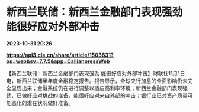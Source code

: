 # 新西兰联储：新西兰金融部门表现强劲 能很好应对外部冲击

**2023-10-31 20:26**

**https://api3.cls.cn/share/article/1503831?os=web&sv=7.7.5&app=CailianpressWeb**

【新西兰联储：新西兰金融部门表现强劲 能很好应对外部冲击】财联社11月1日电，新西兰联储半年度金融稳定报告。报告显示，全球央行加息的全面影响仍未完全显现出来；金融系统仍在进行调整以适应高利率环境；新西兰金融部门表现强劲，已做好应对挑战的准备，能很好应对来自外部的冲击；银行业已对资产质量可能恶化的潜在状况做好准备。